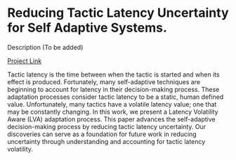 # **Reducing Tactic Latency Uncertainty for Self Adaptive Systems.**

 Description (To be added)

[Project Link](https://lvatactic.github.io/)



Tactic latency is the time between when the tactic is started and when its effect is produced. Fortunately, many self-adaptive techniques are beginning to account for latency in their decision-making process. These adaptation processes consider tactic latency to be a static, human defined value. Unfortunately, many tactics have a volatile latency value; one that may be constantly changing. In this work, we present a Latency Volatility Aware (LVA) adaptation process. This paper advances the self-adaptive decision-making process by reducing tactic latency uncertainty. Our discoveries can serve as a foundation for future work in reducing uncertainty through understanding and accounting for tactic latency volatility.
